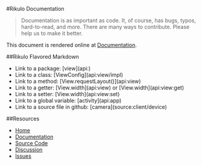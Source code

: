 #Rikulo Documentation

> Documentation is as important as code. It, of course, has bugs, typos, hard-to-read, and more.
> There are many ways to contribute. Please help us to make it better.

This document is rendered online at [Documentation](http://rikulo.org/docs).

##Rikulo Flavored Markdown

* Link to a package: \[view](api:)
* Link to a class: \[ViewConfig](api:view/impl)
* Link to a method: \[View.requestLayout()](api:view)
* Link to a getter: \[View.width](api:view) or \[View.width](api:view:get)
* Link to a setter: \[View.width](api:view:set)
* Link to a global variable: \[activity](api:app)
* Link to a source file in github: \[camera](source:client/device)

##Resources

* [Home](http://rikulo.org)
* [Documentation](http://rikulo.org/docs)
* [Source Code](https://github.com/rikulo/rikulo)
* [Discussion](http://stackoverflow.com/questions/tagged/rikulo)
* [Issues](https://github.com/rikulo/rikulo/issues)
